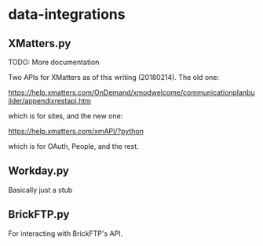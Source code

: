 # data-integrations

## XMatters.py
TODO: More documentation

Two APIs for XMatters as of this writing (20180214). The old one:

https://help.xmatters.com/OnDemand/xmodwelcome/communicationplanbuilder/appendixrestapi.htm

which is for sites, and the new one:

https://help.xmatters.com/xmAPI/?python

which is for OAuth, People, and the rest.


## Workday.py
Basically just a stub

## BrickFTP.py
For interacting with BrickFTP's API.
